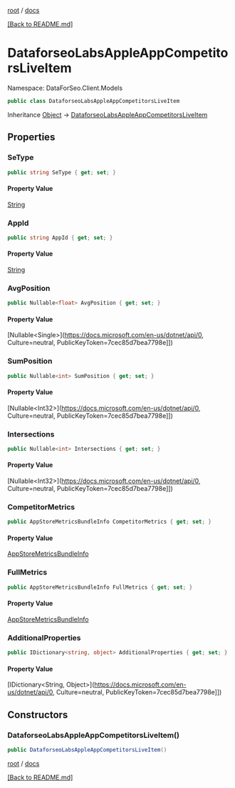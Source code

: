 [root](./../ "root") / [docs](./ "docs")

[[Back to README.md]](./../README.md "[Back to README.md]")

# DataforseoLabsAppleAppCompetitorsLiveItem

Namespace: DataForSeo.Client.Models

```csharp
public class DataforseoLabsAppleAppCompetitorsLiveItem
```

Inheritance [Object](https://docs.microsoft.com/en-us/dotnet/api/Object) → [DataforseoLabsAppleAppCompetitorsLiveItem](./DataforseoLabsAppleAppCompetitorsLiveItem.md)

## Properties

### **SeType**

```csharp
public string SeType { get; set; }
```

#### Property Value

[String](https://docs.microsoft.com/en-us/dotnet/api/String)<br>

### **AppId**

```csharp
public string AppId { get; set; }
```

#### Property Value

[String](https://docs.microsoft.com/en-us/dotnet/api/String)<br>

### **AvgPosition**

```csharp
public Nullable<float> AvgPosition { get; set; }
```

#### Property Value

[Nullable&lt;Single&gt;](https://docs.microsoft.com/en-us/dotnet/api/0, Culture=neutral, PublicKeyToken=7cec85d7bea7798e]])<br>

### **SumPosition**

```csharp
public Nullable<int> SumPosition { get; set; }
```

#### Property Value

[Nullable&lt;Int32&gt;](https://docs.microsoft.com/en-us/dotnet/api/0, Culture=neutral, PublicKeyToken=7cec85d7bea7798e]])<br>

### **Intersections**

```csharp
public Nullable<int> Intersections { get; set; }
```

#### Property Value

[Nullable&lt;Int32&gt;](https://docs.microsoft.com/en-us/dotnet/api/0, Culture=neutral, PublicKeyToken=7cec85d7bea7798e]])<br>

### **CompetitorMetrics**

```csharp
public AppStoreMetricsBundleInfo CompetitorMetrics { get; set; }
```

#### Property Value

[AppStoreMetricsBundleInfo](./AppStoreMetricsBundleInfo.md)<br>

### **FullMetrics**

```csharp
public AppStoreMetricsBundleInfo FullMetrics { get; set; }
```

#### Property Value

[AppStoreMetricsBundleInfo](./AppStoreMetricsBundleInfo.md)<br>

### **AdditionalProperties**

```csharp
public IDictionary<string, object> AdditionalProperties { get; set; }
```

#### Property Value

[IDictionary&lt;String, Object&gt;](https://docs.microsoft.com/en-us/dotnet/api/0, Culture=neutral, PublicKeyToken=7cec85d7bea7798e]])<br>

## Constructors

### **DataforseoLabsAppleAppCompetitorsLiveItem()**

```csharp
public DataforseoLabsAppleAppCompetitorsLiveItem()
```

[root](./../ "root") / [docs](./ "docs")

[[Back to README.md]](./../README.md "[Back to README.md]")